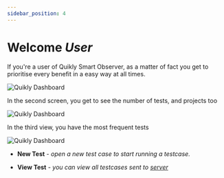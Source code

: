 ```yaml
---
sidebar_position: 4
---
```


# Welcome *User*

If you're a user of Quikly Smart Observer, as a matter of fact you get to prioritise every benefit in a easy way at all times.

![Quikly Dashboard](/img/Dashboarrrd.png)

In the second screen, you get to see the number of tests, and projects too

![Quikly Dashboard](/img/Second.png)

In the third view, you have the most frequent tests

![Quikly Dashboard](/img/Third.png)

- **New Test** - *open a new test case to start running a testcase.*

- **View Test** - *you can view all testcases sent to [server](https://dev.wring.dev/)*